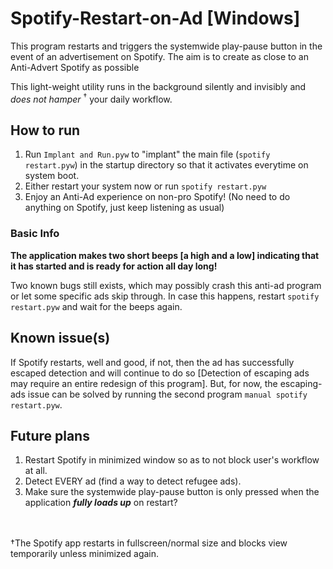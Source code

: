 # Spotify-Restart-on-Ad [Windows]
This program restarts and triggers the systemwide play-pause button in the event of an advertisement on Spotify.
The aim is to create as close to an Anti-Advert Spotify as possible

This light-weight utility runs in the background silently and invisibly and *does not hamper* <sup>†</sup> your daily workflow.

## How to run
1. Run `Implant and Run.pyw` to "implant" the main file (`spotify restart.pyw`) in the startup directory so that it activates everytime on system boot.
2. Either restart your system now or run `spotify restart.pyw`
3. Enjoy an Anti-Ad experience on non-pro Spotify! (No need to do anything on Spotify, just keep listening as usual)


### Basic Info
**The application makes two short beeps [a high and a low] indicating that it has started and is ready for action all day long!**

Two known bugs still exists, which may possibly crash this anti-ad program or let some specific ads skip through. In case this happens, restart `spotify restart.pyw` and wait for the beeps again.

## Known issue(s)
If Spotify restarts, well and good, if not, then the ad has successfully escaped detection and will continue to do so [Detection of escaping ads may require an entire redesign of this program]. But, for now, the escaping-ads issue can be solved by running the second program `manual spotify restart.pyw`.

## Future plans
1. Restart Spotify in minimized window so as to not block user's workflow at all.
2. Detect EVERY ad (find a way to detect refugee ads).
3. Make sure the systemwide play-pause button is only pressed when the application ***fully loads up*** on restart?

\
\
†The Spotify app restarts in fullscreen/normal size and blocks view temporarily unless minimized again.
